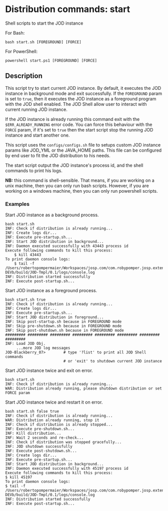# Distribution commands: start

Shell scripts to start the JOD instance

For Bash:

```shell
bash start.sh [FOREGROUND] [FORCE]
```

For PowerShell:

```shell
powershell start.ps1 [FOREGROUND] [FORCE]
```

## Description

This script try to start current JOD instance. By default, it executes the JOD instance in background mode and exit successfully. If the ```FOREGROUND``` param is set to ```true```, then it executes the JOD instance as a foreground program with the JOD shell enabled. The JOD Shell allow user to interact with current running JOD instance.

If the JOD instance is already running this command exit with the ```$ERR_ALREADY_RUNNING``` error code. You can force this behaviour with the ```FORCE``` param, if it's set to ```true``` then the start script stop the running JOD instance and start another one.

This script uses the ```configs/configs.sh``` file to setups custom JOD instance params like JOD_YML or the JAVA_HOME paths. This file can be configured by end user to fit the JOD distribution to his needs.

The start script output the JOD instance's process id, and the shell commands to print his logs.

**NB:** this command is shell-sensible. That means, if you are working on a unix machine, then you can only run bash scripts. However, if you are working on a windows machine, then you can only run powershell scripts.


### Examples

Start JOD instance as a background process.
```shell
bash start.sh
INF: Check if distribution is already running...
INF: Create logs dir...
INF: Execute pre-startup.sh...
INF: Start JOD distribution in background...
INF: Daemon executed successfully with 43443 process id
Execute following commands to kill this process:
    $ kill 43443
To print daemon console logs:
    $ tail -f /Users/robertopompermaier/Workspaces/josp.com/com.robypomper.josp.extended/jod/dist/TEMPLATE/build/assemble/1.0-DEVb/build/JOD-Tmpl/0.1/logs/console.log
INF: Distribution started successfully
INF: Execute post-startup.sh...
```

Start JOD instance as a foreground process.
```shell
bash start.sh true
INF: Check if distribution is already running...
INF: Create logs dir...
INF: Execute pre-startup.sh...
INF: Start JOD distribution in foreground...
INF: Skip post-startup.sh because in FOREGROUND mode
INF: Skip pre-shutdown.sh because in FOREGROUND mode
INF: Skip post-shutdown.sh because in FOREGROUND mode
######### ######### ######### ######### ######### ######### ######### ######### 
INF: Load JOD Obj.
     ...more JOD log messages
JOD-Blackberry_07>        # type '?list' to print all JOD Shell commands
                          # or 'exit' to shutdown current JOD instance
``` 

Start JOD instance twice and exit on error.
```shell
bash start.sh
INF: Check if distribution is already running...
WAR: Distribution already running, please shutdown distribution or set FORCE param
```
Start JOD instance twice and restart it on error.
```shell
bash start.sh false true
INF: Check if distribution is already running...
WAR: Distribution already running, stop it
INF: Check if distribution is already stopped...
INF: Execute pre-shutdown.sh...
INF: Kill distribution...
INF: Wait 2 seconds and re-check...
INF: Check if distribution was stopped gracefully...
INF: JOD shutdown successfully
INF: Execute post-shutdown.sh...
INF: Create logs dir...
INF: Execute pre-startup.sh...
INF: Start JOD distribution in background...
INF: Daemon executed successfully with 45197 process id
Execute following commands to kill this process:
$ kill 45197
To print daemon console logs:
$ tail -f /Users/robertopompermaier/Workspaces/josp.com/com.robypomper.josp.extended/jod/dist/TEMPLATE/build/assemble/1.0-DEVb/build/JOD-Tmpl/0.1/logs/console.log
INF: Distribution started successfully
INF: Execute post-startup.sh...
```
